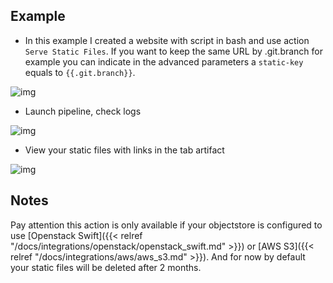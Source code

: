 ## Example

* In this example I created a website with script in bash and use action `Serve Static Files`. If you want to keep the same URL by .git.branch for example you can indicate in the advanced parameters a `static-key` equals to `{{.git.branch}}`.

![img](/images/workflows.pipelines.actions.builtin.serve-static-files-job.png)

* Launch pipeline, check logs

![img](/images/workflows.pipelines.actions.builtin.serve-static-files-logs.png)

* View your static files with links in the tab artifact

![img](/images/workflows.pipelines.actions.builtin.serve-static-files-tab.png)

## Notes

Pay attention this action is only available if your objectstore is configured to use [Openstack Swift]({{< relref "/docs/integrations/openstack/openstack_swift.md" >}}) or [AWS S3]({{< relref "/docs/integrations/aws/aws_s3.md" >}}). And for now by default your static files will be deleted after 2 months.
